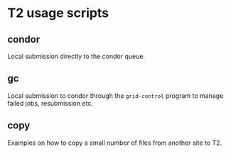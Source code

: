 # T2 usage scripts

## condor
Local submission directly to the condor queue.

## gc
Local submission to condor through the `grid-control` program to manage failed jobs, resubmission etc.

## copy
Examples on how to copy a small number of files from another site to T2.

